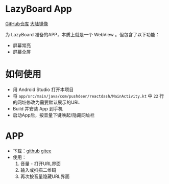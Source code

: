 # LazyBoard App

[GitHub仓库](https://github.com/easychen/LazyBoardApp) [大陆镜像](https://gitee.com/easychen/LazyBoardApp)

为 LazyBoard 准备的APP，本质上就是一个 WebView 。但包含了以下功能：

- 屏幕常亮
- 屏幕全屏

# 如何使用

- 用 Android Studio 打开本项目
- 将 `app/src/main/java/com/pushdeer/reactdash/MainActivity.kt` 中 `22` 行的网址修改为需要默认展示的URL
- Build 并安装 App 到手机
- 启动App后，按音量下键唤起/隐藏网址栏

# APP

- 下载：[github](https://github.com/easychen/LazyBoardApp/releases/tag/alpha) [gitee](https://gitee.com/easychen/LazyBoardApp/releases/alpha)
- 使用：
    1. 音量 - 打开URL界面
    1. 输入或扫描二维码
    1. 再次按音量隐藏URL界面

